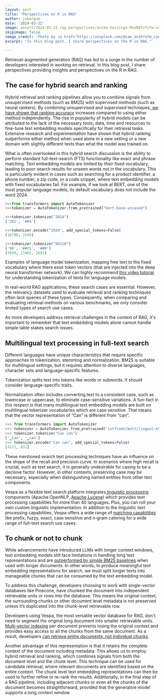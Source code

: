 ```yaml
---  
layout: post
title: "Perspectives on R in RAG"
author: jobergum
date: '2024-03-22'
image: assets/2024-03-22-rag-perspectives/anika-huizinga-RmzR87vTiYw-unsplash.jpg
skipimage: false
image_credit: 'Photo by <a href="https://unsplash.com/@iam_anih?utm_content=creditCopyText&utm_medium=referral&utm_source=unsplash">Anika Huizinga</a> on <a href="https://unsplash.com/photos/selective-focus-photography-of-woman-holding-clear-glass-ball-RmzR87vTiYw?utm_content=creditCopyText&utm_medium=referral&utm_source=unsplash">Unsplash</a>'
excerpt: "In this blog post, I share perspectives on the R in RAG."

---
```


Retrieval-augmented generation (RAG) has led to a surge in the
number of developers interested in working on retrieval. In this
blog post, I share perspectives providing insights and perspectives
on the R in RAG.


## The case for hybrid search and ranking

Hybrid retrieval and ranking pipelines allow you to combine signals
from unsupervised methods (such as BM25) with supervised methods
(such as neural rankers). By combining unsupervised and supervised
techniques,[ we have shown that ranking
accuracy](https://blog.vespa.ai/improving-zero-shot-ranking-with-vespa/)
increases compared to using either method independently.  The rise
in popularity of hybrid models can be attributed to the lack of the
necessary tools, data,  time and resources to fine-tune text embedding
models specifically for their retrieval tasks. Extensive research
and experimentation have shown that hybrid ranking outperforms
either method when used alone in a new setting or a new domain with
slightly different texts than what the model was trained on.

What is often overlooked in this hybrid search discussion is the
ability to perform standard full-text-search (FTS) functionality
like exact and phrase matching. Text embedding models are limited
by their fixed vocabulary, leading to poor search results for unseen
words not in the vocabulary. This is particularly evident in cases
such as searching for a product identifier, a phone number, a zip
code, or a code snippet, where text embedding models with fixed
vocabularies fail. For example, if we look at BERT, one of the most
popular language models, its default vocabulary does not include
the word 2024.

```python
>>>from transformers import AutoTokenizer
>>>tokenizer = AutoTokenizer.from_pretrained("bert-base-uncased")

>>>tokenizer.tokenize("2024")
['202', '##4']

>>>tokenizer.encode("2024", add_special_tokens=False)
[16798, 2549]

>>>tokenizer.tokenize("90210")
['90', '##21', '##0']
[3938, 17465, 2692]

```

Examples of language model tokenization, mapping free text to the
fixed vocabulary where there exist token vectors (that are injected
into the deep neural transformer network). We can highly recommend
[this video tutorial](https://www.youtube.com/watch?v=zduSFxRajkE)
for understanding tokenization of texts for language models.


In real-world RAG applications, these search cases are essential.
However, the relevancy datasets used to evaluate retrieval and
ranking techniques often lack queries of these types. Consequently,
when comparing and evaluating retrieval methods on various benchmarks,
we only consider limited types of search use cases.

As more developers address retrieval challenges in the context of
RAG, it's important to remember that text embedding models alone
cannot handle simple table stakes search issues.


## Multilingual text processing in full-text search

Different languages have unique characteristics that require specific
approaches to tokenization, stemming and normalization. BM25 is
suitable for multilingual settings, but it requires attention to
diverse languages, character sets and language-specific features.

Tokenization splits text into tokens like words or subwords. It
should consider language-specific traits.

Normalization often includes converting text to a consistent case,
such as lowercase or uppercase, to eliminate case-sensitive variations.
A fun-fact in this respect is that many multilingual text embedding
models are built on multilingual tokenizer vocabularies which are
case sensitive. That means that the vector representation of “Can”
is different from “can”.

```python
>>> from transformers import AutoTokenizer
>>> tokenizer = AutoTokenizer.from_pretrained("intfloat/multilingual-e5-large")
>>> tokenizer.tokenize("Can can")
['▁Can', '▁can']
>>> tokenizer.encode("Can can", add_special_tokens=False)
[4171, 831]
```

These mentioned search text processing techniques have an influence
on the shape of the recall and precision curve. In scenarios where
high recall is crucial, such as text search, it is generally
undesirable for casing to be a decisive factor. However, in other
contexts, preserving case may be necessary, especially when
distinguishing named entities from other text components.

Vespa as a flexible text search platform integrates[ linguistic
processing](https://docs.vespa.ai/en/linguistics.html) components
(Apache OpenNLP, [Apache
Lucene](https://docs.vespa.ai/en/lucene-linguistics.html)) which
provides text processing capabilities for more than 40 languages.
Plus, you can roll your own custom linguistic implementation. In
addition to the linguistic text processing capabilities, Vespa
offers a wide range of [matching
capabilities](https://docs.vespa.ai/en/reference/schema-reference.html#match)
like prefix, fuzzy, exact, case sensitive and n-gram catering for
a wide range of full-text search use cases.


## To chunk or not to chunk

While advancements have introduced LLMs with longer context windows,
text embedding models still face limitations in handling long text
representations and are [outperformed by simple BM25
baselines](https://blog.vespa.ai/announcing-long-context-colbert-in-vespa/)
when used with longer documents. In other words, to produce meaningful
text embedding representations for search, we must split longer
texts into manageable chunks that can be consumed by the text
embedding model.

To address this challenge, developers choosing to work with
single-vector databases like Pinecone, have chunked the document
into independent retrievable units or rows into the database. This
means the original context, the surrounding chunks or other document
level metadata is not preserved unless it’s duplicated into the
chunk-level retrievable row.

Developers using Vespa, the most versatile vector database for RAG,
don't need to segment the original long document into smaller
retrievable units. [Multi-vector
indexing](https://blog.vespa.ai/semantic-search-with-multi-vector-indexing/)
per document prevents losing the original context and provides easy
access to all the chunks from the same document. As a result,
developers [can retrieve entire documents, not individual
chunks](https://blog.vespa.ai/scaling-large-vector-datasets-with-cohere-binary-embeddings-and-vespa/).

Another advantage of this representation is that it retains the
complete context of the document including metadata. This allows
us to employ hybrid retrieval and ranking, which combines signals
from both the document level and the chunk level. This technique
can be used for candidate retrieval, where relevant documents are
identified based on the entire context. The chunk level text embedding
representations can then be used to further refine or re-rank the
results. Additionally, in the final step of a RAG pipeline, including
adjacent chunks or even all the chunks of the document becomes
straightforward, provided that the generative model supports a long
context window.

